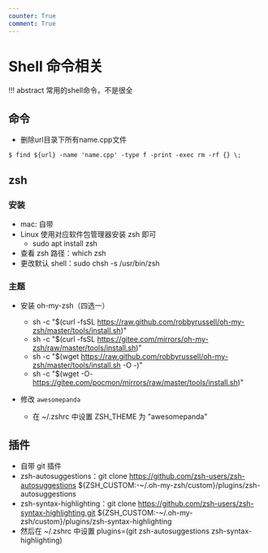 ```yaml
---
counter: True
comment: True
---
```



# Shell 命令相关

!!! abstract
    常用的shell命令，不是很全

## 命令

- 删除url目录下所有name.cpp文件
```shell
$ find ${url} -name 'name.cpp' -type f -print -exec rm -rf {} \;
```

## zsh

### 安装

- mac: 自带
- Linux 使用对应软件包管理器安装 zsh 即可
  - sudo apt install zsh
- 查看 zsh 路径：which zsh
- 更改默认 shell：sudo chsh -s /usr/bin/zsh


### 主题

- 安装 oh-my-zsh（四选一）
    - sh -c "$(curl -fsSL https://raw.github.com/robbyrussell/oh-my-zsh/master/tools/install.sh)"
    - sh -c "$(curl -fsSL https://gitee.com/mirrors/oh-my-zsh/raw/master/tools/install.sh)"
    - sh -c "$(wget https://raw.github.com/robbyrussell/oh-my-zsh/master/tools/install.sh -O -)"
    - sh -c "$(wget -O- https://gitee.com/pocmon/mirrors/raw/master/tools/install.sh)"

- 修改 `awesomepanda`
    - 在 ~/.zshrc 中设置 ZSH_THEME 为 "awesomepanda"

## 插件

- 自带 git 插件
- zsh-autosuggestions：git clone https://github.com/zsh-users/zsh-autosuggestions ${ZSH_CUSTOM:-~/.oh-my-zsh/custom}/plugins/zsh-autosuggestions
- zsh-syntax-highlighting：git clone https://github.com/zsh-users/zsh-syntax-highlighting.git ${ZSH_CUSTOM:-~/.oh-my-zsh/custom}/plugins/zsh-syntax-highlighting
- 然后在 ~/.zshrc 中设置 plugins=(git zsh-autosuggestions zsh-syntax-highlighting)
